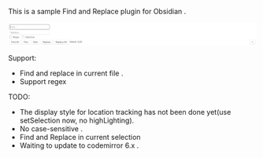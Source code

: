 This is a sample Find and Replace plugin for Obsidian .

![alt text](image.png)

Support:

- Find and replace in current file .
- Support regex

TODO:

- The display style for location tracking has not been done yet(use setSelection now, no highLighting).
- No case-sensitive .
- Find and Replace in current selection
- Waiting to update to codemirror 6.x .
